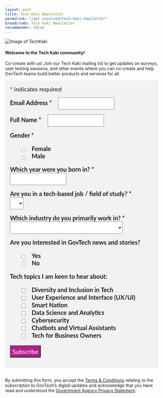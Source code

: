 ```yaml
---
layout: post
title: Tech Kaki Newsletter
permalink: "/get-involved/tech-kaki-newsletter"
breadcrumb: Tech Kaki Newsletter
recommender: false
---
```


![Image of TechKaki](/images/programmes/products-and-services/TechKaki-Header.jpg)

#### **Welcome to the Tech Kaki community!**

Co-create with us! Join our Tech Kaki mailing list to get updates on surveys, user testing sessions, and other events where you can co-create and help GovTech teams build better products and services for all.

<!-- Begin Mailchimp Signup Form -->
<link href="//cdn-images.mailchimp.com/embedcode/classic-071822.css" rel="stylesheet" type="text/css">
<style type="text/css">
#mc_embed_signup {
	background: #f2f2f2; 
	clear: left; 
	font: 20px Lato,sans-serif;
	margin-bottom: 16px;
	padding: 16px;
	display: inline-block;
}
#mc_embed_signup .indicates-required {
        margin-bottom: 16px;
}
#mc_embed_signup .mc-field-group {
        margin-bottom: 16px;
	margin-right: 16px;
}
ul, li{
    list-style:none;
    list-style-type:none;
}
label {
        font-weight: bold;
	margin-bottom: 16px;
	margin-right: 16px;
}
input {
        height: 40px;
}
select {
        height: 40px;
}
option {
        font:20px Lato,sans-serif;
	height: 40px;
}
input[type='radio'] {
  height: 14px;
  width: 14px;
  vertical-align: middle;
  margin-right: 14px;
  margin-left: 4px;
}
input[type='checkbox'] {
  height: 14px;
  width: 14px;
  vertical-align: middle;
  margin-right: 14px;
  margin-left: 4px;
}
#mc_embed_signup .button {
        background-color: #B41E8E;
	font:20px Lato,sans-serif;
        color: #ffffff;
}
</style>
<div id="mc_embed_signup">
    <form action="https://tech.us16.list-manage.com/subscribe/post?u=9326ff42459737140a6baa881&amp;id=de30224625&amp;f_id=00b8c2e1f0" method="post" id="mc-embedded-subscribe-form" name="mc-embedded-subscribe-form" class="validate" target="_blank" novalidate>
        <div id="mc_embed_signup_scroll">
        <div class="indicates-required"><span class="asterisk">*</span> indicates required</div>
<div class="mc-field-group">
	<label for="mce-EMAIL">Email Address  <span class="asterisk">*</span>
</label>
	<input type="email" value="" name="EMAIL" class="required email" id="mce-EMAIL" required>
	<span id="mce-EMAIL-HELPERTEXT" class="helper_text"></span>
</div>
<div class="mc-field-group">
	<label for="mce-FULLNAME">Full Name  <span class="asterisk">*</span>
</label>
	<input type="text" value="" name="FULLNAME" class="required" id="mce-FULLNAME" required>
	<span id="mce-FULLNAME-HELPERTEXT" class="helper_text"></span>
</div>
<div class="mc-field-group input-group">
    <strong>Gender  <span class="asterisk">*</span>
</strong>
    <ul><li>
    <input type="radio" value="Female" name="GENDER" id="mce-GENDER-0">
    <label for="mce-GENDER-0">Female</label>
</li>
<li>
    <input type="radio" value="Male" name="GENDER" id="mce-GENDER-1">
    <label for="mce-GENDER-1">Male</label>
</li>
</ul>
    <span id="mce-GENDER-HELPERTEXT" class="helper_text"></span>
</div>
<div class="mc-field-group size1of2">
	<label for="mce-BIRTHYEAR">Which year were you born in?  <span class="asterisk">*</span>
</label>
	<input type="number" name="BIRTHYEAR" class="required" value="" id="mce-BIRTHYEAR" required>
	<span id="mce-BIRTHYEAR-HELPERTEXT" class="helper_text"></span>
</div>
<div class="mc-field-group">
	<label for="mce-TECH">Are you in a tech-based job / field of study?  <span class="asterisk">*</span>
</label>
	<select name="TECH" class="required" id="mce-TECH" required>
	<option value=""></option>
	<option value="Yes">Yes</option>
<option value="No">No</option>

	</select>
	<span id="mce-TECH-HELPERTEXT" class="helper_text"></span>
</div>
<div class="mc-field-group">
	<label for="mce-INDUSTRY">Which industry do you primarily work in?  <span class="asterisk">*</span>
</label>
	<select name="INDUSTRY" class="required" id="mce-INDUSTRY" required>
	<option value=""></option>
	<option value="Manufacturing - Energy &amp; Chemicals">Manufacturing - Energy &amp; Chemicals</option>
<option value="Manufacturing - Precision Engineering">Manufacturing - Precision Engineering</option>
<option value="Manufacturing - Marine &amp; Offshore">Manufacturing - Marine &amp; Offshore</option>
<option value="Manufacturing – Aerospace">Manufacturing – Aerospace</option>
<option value="Manufacturing – Electronics">Manufacturing – Electronics</option>
<option value="Built Environment - Construction &amp; Architecture">Built Environment - Construction &amp; Architecture</option>
<option value="Built Environment - Real Estate">Built Environment - Real Estate</option>
<option value="Built Environment – Cleaning">Built Environment – Cleaning</option>
<option value="Built Environment – Security">Built Environment – Security</option>
<option value="Trade &amp; Connectivity – Logistics">Trade &amp; Connectivity – Logistics</option>
<option value="Trade &amp; Connectivity – Transportation">Trade &amp; Connectivity – Transportation</option>
<option value="Trade &amp; Connectivity - Wholesale Trade">Trade &amp; Connectivity - Wholesale Trade</option>
<option value="Essential Services – Healthcare">Essential Services – Healthcare</option>
<option value="Essential Services – Education">Essential Services – Education</option>
<option value="Professional Services - Professional &amp; Consulting Services">Professional Services - Professional &amp; Consulting Services</option>
<option value="Professional Services - Financial Services">Professional Services - Financial Services</option>
<option value="Professional Services - Infocomm, Technology &amp; Media">Professional Services - Infocomm, Technology &amp; Media</option>
<option value="Lifestyle - Food &amp; Beverage">Lifestyle - Food &amp; Beverage</option>
<option value="Lifestyle – Retail">Lifestyle – Retail</option>
<option value="Lifestyle - Hotels &amp; Tourism">Lifestyle - Hotels &amp; Tourism</option>
<option value="Lifestyle - Food Manufacturing">Lifestyle - Food Manufacturing</option>
<option value="Government">Government</option>
<option value="Other Industry">Other Industry</option>
<option value="Not Applicable">Not Applicable</option>

	</select>
	<span id="mce-INDUSTRY-HELPERTEXT" class="helper_text"></span>
</div>
<div class="mc-field-group input-group">
    <strong>Are you interested in GovTech news and stories? </strong>
    <ul><li>
    <input type="radio" value="Yes" name="TECHNEWS" id="mce-TECHNEWS-0">
    <label for="mce-TECHNEWS-0">Yes</label>
</li>
<li>
    <input type="radio" value="No" name="TECHNEWS" id="mce-TECHNEWS-1">
    <label for="mce-TECHNEWS-1">No</label>
</li>
</ul>
    <span id="mce-TECHNEWS-HELPERTEXT" class="helper_text"></span>
</div>
<div class="mc-field-group input-group">
    <strong>Tech topics I am keen to hear about: </strong>
    <ul><li>
    <input type="checkbox" value="1" name="group[75][1]" id="mce-group[75]-75-0">
    <label for="mce-group[75]-75-0">Diversity and Inclusion in Tech</label>
</li>
<li>
    <input type="checkbox" value="2" name="group[75][2]" id="mce-group[75]-75-1">
    <label for="mce-group[75]-75-1">User Experience and Interface (UX/UI)</label>
</li>
<li>
    <input type="checkbox" value="4" name="group[75][4]" id="mce-group[75]-75-2">
    <label for="mce-group[75]-75-2">Smart Nation</label>
</li>
<li>
    <input type="checkbox" value="8" name="group[75][8]" id="mce-group[75]-75-3">
    <label for="mce-group[75]-75-3">Data Science and Analytics</label>
</li>
<li>
    <input type="checkbox" value="16" name="group[75][16]" id="mce-group[75]-75-4">
    <label for="mce-group[75]-75-4">Cybersecurity</label>
</li>
<li>
    <input type="checkbox" value="32" name="group[75][32]" id="mce-group[75]-75-5">
    <label for="mce-group[75]-75-5">Chatbots and Virtual Assistants</label>
</li>
<li>
    <input type="checkbox" value="64" name="group[75][64]" id="mce-group[75]-75-6">
    <label for="mce-group[75]-75-6">Tech for Business Owners</label>
</li>
</ul>
    <span id="mce-group[75]-HELPERTEXT" class="helper_text"></span>
</div>
	<div id="mce-responses" class="clear">
		<div class="response" id="mce-error-response" style="display:none"></div>
		<div class="response" id="mce-success-response" style="display:none"></div>
	</div>    <!-- real people should not fill this in and expect good things - do not remove this or risk form bot signups-->
    <div style=" position: absolute; left: -5000px; font:20px Lato,sans-serif;" aria-hidden="true"><input type="text" name="b_9326ff42459737140a6baa881_de30224625" tabindex="-1" value=""></div>
    <div class="clear"><input type="submit" value="Subscribe" name="subscribe" id="mc-embedded-subscribe" class="button"></div>
    </div>
</form>
</div>
<!--End mc_embed_signup-->

By submitting this form, you accept the [Terms & Conditions](https://www.tech.gov.sg/files/GovTech-Subscription-Terms-Conditions-2021.pdf) relating to the subscription to GovTech’s digital updates and acknowledge that you have read and understood the [Government Agency Privacy Statement](https://www.tech.gov.sg/privacy/).


